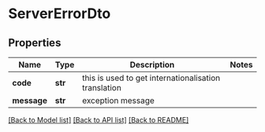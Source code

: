 # ServerErrorDto

## Properties
Name | Type | Description | Notes
------------ | ------------- | ------------- | -------------
**code** | **str** | this is used to get internationalisation translation | 
**message** | **str** | exception message | 

[[Back to Model list]](../README.md#documentation-for-models) [[Back to API list]](../README.md#documentation-for-api-endpoints) [[Back to README]](../README.md)

